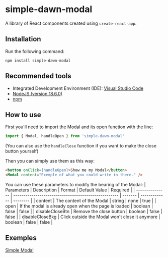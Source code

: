 # simple-dawn-modal

A library of React components created using `create-react-app`.

## Installation

Run the following command:

```
npm install simple-dawn-modal
```

## Recommended tools

- Integrated Development Environment (IDE): [Visual Studio Code](https://code.visualstudio.com)
- [NodeJS (version 18.6.0)](https://nodejs.org/en)
- [npm](https://docs.npmjs.com/downloading-and-installing-node-js-and-npm)

## How to use

First you'll need to import the Modal and its open function with the line:

```js
import { Modal, handleOpen } from 'simple-dawn-modal'
```

(You can also use the `handleClose` function if you want to make the close button yourself)

Then you can simply use them as this way:

```html
<button onClick={handleOpen}>Show me my Modal</button>
<Modal content="Exemple of what you could write in there." />
```

You can use these parameters to modify the bearing of the Modal:
| Parameters | Description | Format | Default Value | Required |
| --------------- | ---------------------------------------------------- | ------- | ------------- | -------- |
| content | The content of the Modal | string | none | true |
| open | If the modal is already open when the page is loaded | boolean | false | false |
| disableCloseBtn | Remove the close button | boolean | false | false |
| disableCloseBkg | Click outside the Modal won't close it anymore | boolean | false | false |

## Exemples
[Simple Modal](https://codesandbox.io/p/sandbox/simple-dawn-modal-yqxn75)